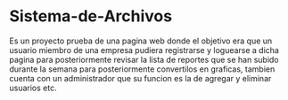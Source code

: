# Sistema-de-Archivos
Es un proyecto prueba de una pagina web donde el objetivo era que un usuario miembro de una empresa pudiera registrarse y loguearse a dicha pagina para posteriormente revisar la lista de reportes que se han subido durante la semana para posteriormente convertilos en graficas, tambien cuenta con un administrador que su funcion es la de agregar y eliminar usuarios etc.

